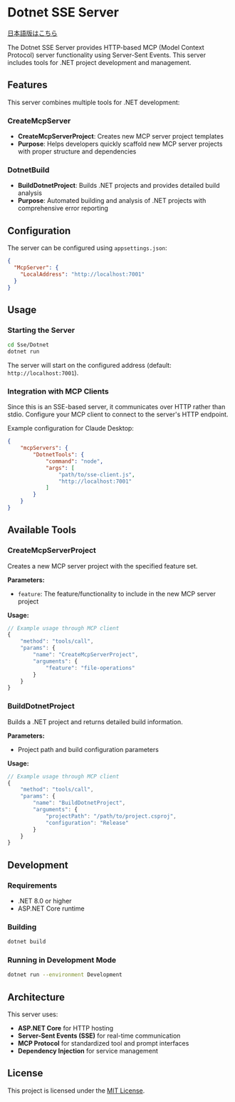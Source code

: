 ﻿# Dotnet SSE Server

[日本語版はこちら](README.ja.md)

The Dotnet SSE Server provides HTTP-based MCP (Model Context Protocol) server functionality using Server-Sent Events. This server includes tools for .NET project development and management.

## Features

This server combines multiple tools for .NET development:

### CreateMcpServer
- **CreateMcpServerProject**: Creates new MCP server project templates
- **Purpose**: Helps developers quickly scaffold new MCP server projects with proper structure and dependencies

### DotnetBuild  
- **BuildDotnetProject**: Builds .NET projects and provides detailed build analysis
- **Purpose**: Automated building and analysis of .NET projects with comprehensive error reporting

## Configuration

The server can be configured using `appsettings.json`:

```json
{
  "McpServer": {
    "LocalAddress": "http://localhost:7001"
  }
}
```

## Usage

### Starting the Server

```bash
cd Sse/Dotnet
dotnet run
```

The server will start on the configured address (default: `http://localhost:7001`).

### Integration with MCP Clients

Since this is an SSE-based server, it communicates over HTTP rather than stdio. Configure your MCP client to connect to the server's HTTP endpoint.

Example configuration for Claude Desktop:
```json
{
    "mcpServers": {
        "DotnetTools": {
            "command": "node",
            "args": [
                "path/to/sse-client.js",
                "http://localhost:7001"
            ]
        }
    }
}
```

## Available Tools

### CreateMcpServerProject
Creates a new MCP server project with the specified feature set.

**Parameters:**
- `feature`: The feature/functionality to include in the new MCP server project

**Usage:**
```javascript
// Example usage through MCP client
{
    "method": "tools/call",
    "params": {
        "name": "CreateMcpServerProject",
        "arguments": {
            "feature": "file-operations"
        }
    }
}
```

### BuildDotnetProject
Builds a .NET project and returns detailed build information.

**Parameters:**
- Project path and build configuration parameters

**Usage:**
```javascript
// Example usage through MCP client
{
    "method": "tools/call", 
    "params": {
        "name": "BuildDotnetProject",
        "arguments": {
            "projectPath": "/path/to/project.csproj",
            "configuration": "Release"
        }
    }
}
```

## Development

### Requirements
- .NET 8.0 or higher
- ASP.NET Core runtime

### Building
```bash
dotnet build
```

### Running in Development Mode
```bash
dotnet run --environment Development
```

## Architecture

This server uses:
- **ASP.NET Core** for HTTP hosting
- **Server-Sent Events (SSE)** for real-time communication
- **MCP Protocol** for standardized tool and prompt interfaces
- **Dependency Injection** for service management

## License
This project is licensed under the [MIT License](../../LICENSE.txt).
